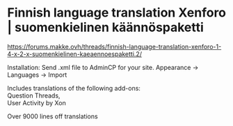 # Finnish language translation Xenforo | suomenkielinen käännöspaketti
https://forums.makke.ovh/threads/finnish-language-translation-xenforo-1-4-x-2-x-suomenkielinen-kaeaennoespaketti.2/

Installation:
Send .xml file to AdminCP for your site. Appearance -> Languages -> Import

Includes translations of the following add-ons:  
Question Threads,  
User Activity by Xon  

Over 9000 lines off translations
